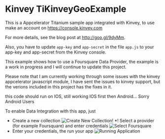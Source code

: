 # Kinvey TiKinveyGeoExample

This is a Appcelerator Titanium sample app integrated with Kinvey, to use make an account on
https://console.kinvey.com

For more details, see the blog post at http://goo.gl/9dyMm.


Also, you have to update `app-key` and `app-secret` in the file `app.js`
to your app-key and app-secret from the Kinvey console.


This example shows how to use a Foursquare Data Provider, the example is a work in progress 
and I will continue to update this project.

Please note that I am currently working through some issues with the kinvey appcelerator javascript module, I have 
sent the issues to kinvey support, but the verions included in this project has the fixes in it.

this code should run on IOS, still working IOS first then Android... Sorry Android Users

To enable Data Integration with this app, just 

* Create a new collection ![Create New Collection](https://raw.github.com/aaronksaunders/TiKinveyGeoExample/master/screenshots/create_collection.png "Create Collection")!
*! Select a provider (for example Foursquare) and enter credentials ![Select Foursquare](https://raw.github.com/aaronksaunders/TiKinveyGeoExample/master/screenshots/add_foursquare_creds.png "Select Foursquare")
* Enter your credentials, the run your app ![Running Application](https://raw.github.com/aaronksaunders/TiKinveyGeoExample/master/screenshots/test%20app.png "Enter Credentials")